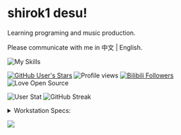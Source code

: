 # shirok1 desu!

Learning programing and music production.

Please communicate with me in 中文 | English.

![My Skills](https://skillicons.dev/icons?i=pytorch,mongodb,flutter,ros,unity,vite)

[![GitHub User's Stars](https://img.shields.io/github/stars/shirok1?label=Earned%20GitHub%20Stars&logo=github&style=for-the-badge)](https://github.com/shirok1)
![Profile views](https://komarev.com/ghpvc/?username=shirok1&style=for-the-badge)
[![Bilibili Followers](https://img.shields.io/badge/dynamic/json?label=Followers%20on%20Bilibili&logo=bilibili&style=for-the-badge&logoColor=white&query=%24.data.follower&url=https%3A%2F%2Fapi.bilibili.com%2Fx%2Frelation%2Fstat%3Fvmid%3D46607572)](https://space.bilibili.com/46607572)
![Love Open Source](https://img.shields.io/badge/Open%20Source-%E2%9D%A4-green?style=for-the-badge)

![User Stat](https://github-readme-stats.vercel.app/api?username=shirok1&count_private=true&theme=github_dark&show_icons=true&bg_color=1e1e2e&text_color=cdd6f4&icon_color=cba6f7&title_color=94e2d5)
![GitHub Streak](https://streak-stats.demolab.com?user=shirok1&theme=catppuccin-mocha&date_format=%5BY.%5Dn.j)

<details>
 <summary>Workstation Specs:</summary>

- ![Apple MacBook Pro M1 2020](https://img.shields.io/badge/Apple-MacBook_Pro_M1_2020-000000?style=for-the-badge&logo=apple&logoColor=white)![macOS Sonoma](https://img.shields.io/badge/macOS-Sonoma-000000?style=for-the-badge&logo=macos&logoColor=white)
- ![ASUS ROG Zephyrus M16](https://img.shields.io/badge/ASUS-ROG_Zephyrus_M16-FF0029?style=for-the-badge&logo=republic-of-gamers&logoColor=white)![Intel i7-11800H](https://img.shields.io/badge/Intel-i7_11800H-0071C5?style=for-the-badge&logo=intel&logoColor=white)![NVIDIA RTX 3060](https://img.shields.io/badge/NVIDIA-RTX_3060-76B900?style=for-the-badge&logo=nvidia&logoColor=white)
  - ![Windows 11 Dev Channel](https://img.shields.io/badge/Windows-11_Dev_Channel-0078D6?style=for-the-badge&logo=microsoft&logoColor=white)![Windows Terminal](https://img.shields.io/badge/Windows_Terminal-4D4D4D?style=for-the-badge&logo=windows-terminal&logoColor=white)
  - ![Arch Linux Stable](https://img.shields.io/badge/Arch%20Linux-Stable-1793D1?style=for-the-badge&logo=arch-linux&logoColor=white)![GNOME](https://img.shields.io/badge/GNOME-4A86CF?style=for-the-badge&logo=gnome&logoColor=white)
  - ![Ubuntu 22.04](https://img.shields.io/badge/Ubuntu-22.04-E95420?style=for-the-badge&logo=ubuntu&logoColor=white)![ROS](https://img.shields.io/badge/ROS-22314E?style=for-the-badge&logo=ros&logoColor=white)

</details>

![](https://hit.yhype.me/github/profile?user_id=12044683)
